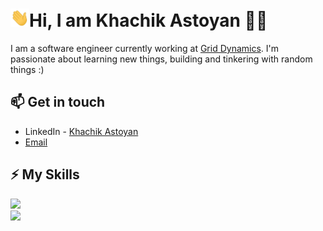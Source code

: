 # <img src="https://raw.githubusercontent.com/ABSphreak/ABSphreak/master/gifs/Hi.gif" width="30px">Hi, I am Khachik Astoyan 👨‍💻

I am a software engineer currently working at [Grid Dynamics](https://www.griddynamics.com/). I'm passionate about learning new things, building and tinkering with random things :)


## 📫 Get in touch
- LinkedIn - [Khachik Astoyan](https://www.linkedin.com/in/khachikastoyan228/)
- [Email](mailto:khachik.astoyan228@gmail.com)

## ⚡ My Skills

<p align="left">
  <a href="https://skillicons.dev">
    <img src="https://skillicons.dev/icons?i=html,css,js,ts,go,rust,java,c,cpp,bash,react,tailwind,express,vite,nest" /><br/>
    <img src="https://skillicons.dev/icons?i=git,gcp,docker,k8s,linux" />
  </a>
</p>


<!---
KhachikAstoyan/KhachikAstoyan is a ✨ special ✨ repository because its `README.md` (this file) appears on your GitHub profile.
You can click the Preview link to take a look at your changes.
--->
